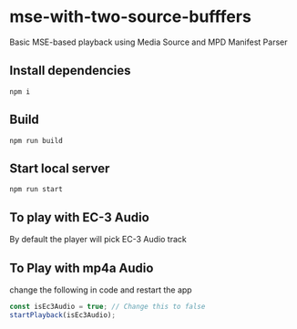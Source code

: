 # mse-with-two-source-bufffers

Basic MSE-based playback using Media Source and MPD Manifest Parser

## Install dependencies

`npm i`

## Build

`npm run build`

## Start local server

`npm run start`

## To play with EC-3 Audio

By default the player will pick EC-3 Audio track

## To Play with mp4a Audio

change the following in code and restart the app

```javascript
const isEc3Audio = true; // Change this to false
startPlayback(isEc3Audio);
```
